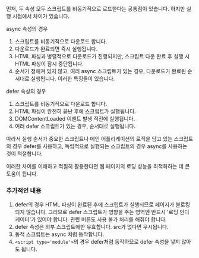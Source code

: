 먼저, 두 속성 모두 스크립트를 비동기적으로 로드한다는 공통점이 있습니다. 하지만 실행 시점에서 차이가 있습니다.

async 속성의 경우
1. 스크립트를 비동기적으로 다운로드 합니다.
2. 다운로드가 완료되면 즉시 실행됩니다. 
3. HTML 파싱과 병렬적으로 다운로드가 진행되지만, 스크립트 다운 완료 후 실행 시 HTML 파싱이 잠시 중단됩니다.
4. 순서가 정해져 있지 않고, 여러 async 스크립트가 있는 경우, 다운로드가 완료된 순서대로 실행됩니다.
이러한 특징들이 있습니다.

defer 속성의 경우
1. 스크립트를 비동기적으로 다운로드 합니다.
2. HTML 파싱이 완전히 끝난 후에 스크립트가 실행됩니다.
3. DOMContentLoaded 이벤트 발생 직전에 실행됩니다. 
4. 여러 defer 스크립트가 있는 경우, 순서대로 실행됩니다.

따라서 실행 순서가 중요한 스크립트나 메인 어플리케이션의 로직을 담고 있는 스크립트의 경우 defer를 사용하고, 독립적으로 실행되는 스크립트의 경우 async를 사용하는 것이 적절합니다.

이러한 차이를 이해하고 적절히 활용한다면 웹 페이지의 로딩 성능을 최적화하는 데 큰 도움이 됩니다.

### 추가적인 내용
1. defer의 경우 HTML 파싱이 완료된 후에 스크립트가 실행되므로 페이지가 블로킹 되지 않습니다. 그러므로 defer 스크립트가 영향을 주는 영역엔 반드시 '로딩 인디케이터'가 있어야 합니다. 관련 버튼도 사용 불가 처리를 해줘야 합니다. 
2. defer 속성은 외부 스크립트에만 유효합니다. src가 없다면 무시됩니다.
3. 동적 스크립트는 async 처럼 동작합니다.
4. `<script type='module'>`의 경우 defer처럼 동작하므로 defer 속성을 넣지 않아도 됩니다. 